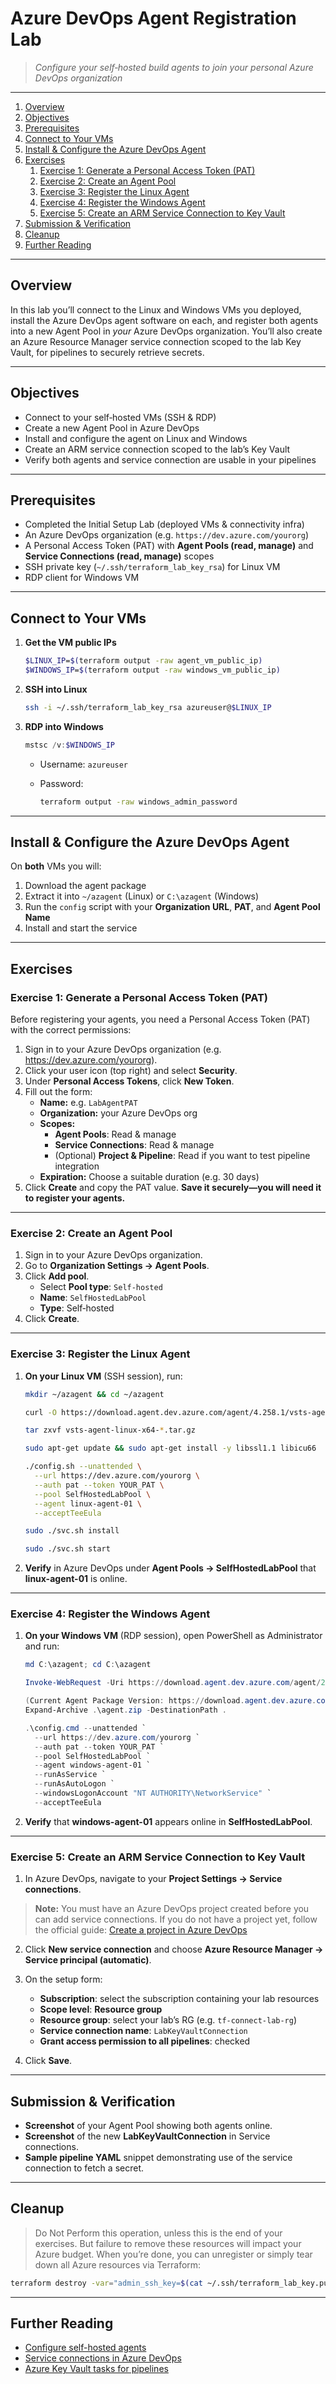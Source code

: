 # Azure DevOps Agent Registration Lab

> _Configure your self‑hosted build agents to join your personal Azure DevOps organization_

---

1. [Overview](#overview)  
2. [Objectives](#objectives)  
3. [Prerequisites](#prerequisites)  
4. [Connect to Your VMs](#connect-to-your-vms)  
5. [Install & Configure the Azure DevOps Agent](#install--configure-the-azure-devops-agent)  
6. [Exercises](#exercises)  
   1. [Exercise 1: Generate a Personal Access Token (PAT)](#exercise-1-generate-a-personal-access-token-pat)  
   2. [Exercise 2: Create an Agent Pool](#exercise-2-create-an-agent-pool)  
   3. [Exercise 3: Register the Linux Agent](#exercise-3-register-the-linux-agent)  
   4. [Exercise 4: Register the Windows Agent](#exercise-4-register-the-windows-agent)  
   5. [Exercise 5: Create an ARM Service Connection to Key Vault](#exercise-5-create-an-arm-service-connection-to-key-vault)  
7. [Submission & Verification](#submission--verification)  
8. [Cleanup](#cleanup)  
9. [Further Reading](#further-reading)  

---

## Overview

In this lab you’ll connect to the Linux and Windows VMs you deployed, install the Azure DevOps agent software on each, and register both agents into a new Agent Pool in *your* Azure DevOps organization. You’ll also create an Azure Resource Manager service connection scoped to the lab Key Vault, for pipelines to securely retrieve secrets.

---

## Objectives

- Connect to your self‑hosted VMs (SSH & RDP)  
- Create a new Agent Pool in Azure DevOps  
- Install and configure the agent on Linux and Windows  
- Create an ARM service connection scoped to the lab’s Key Vault  
- Verify both agents and service connection are usable in your pipelines  

---

## Prerequisites

- Completed the Initial Setup Lab (deployed VMs & connectivity infra)  
- An Azure DevOps organization (e.g. `https://dev.azure.com/yourorg`)  
- A Personal Access Token (PAT) with **Agent Pools (read, manage)** and **Service Connections (read, manage)** scopes  
- SSH private key (`~/.ssh/terraform_lab_key_rsa`) for Linux VM  
- RDP client for Windows VM  

---

## Connect to Your VMs

1. **Get the VM public IPs**  
   ```bash
   $LINUX_IP=$(terraform output -raw agent_vm_public_ip)
   $WINDOWS_IP=$(terraform output -raw windows_vm_public_ip)
   ```

2. **SSH into Linux**

   ```bash
   ssh -i ~/.ssh/terraform_lab_key_rsa azureuser@$LINUX_IP
   ```

3. **RDP into Windows**

   ```powershell
   mstsc /v:$WINDOWS_IP
   ```

   * Username: `azureuser`
   * Password:

     ```bash
     terraform output -raw windows_admin_password
     ```

---

## Install & Configure the Azure DevOps Agent

On **both** VMs you will:

1. Download the agent package
2. Extract it into `~/azagent` (Linux) or `C:\azagent` (Windows)
3. Run the `config` script with your **Organization URL**, **PAT**, and **Agent Pool Name**
4. Install and start the service

---


## Exercises


### Exercise 1: Generate a Personal Access Token (PAT)

Before registering your agents, you need a Personal Access Token (PAT) with the correct permissions:

1. Sign in to your Azure DevOps organization (e.g. https://dev.azure.com/yourorg).
2. Click your user icon (top right) and select **Security**.
3. Under **Personal Access Tokens**, click **New Token**.
4. Fill out the form:
   - **Name:** e.g. `LabAgentPAT`
   - **Organization:** your Azure DevOps org
   - **Scopes:**
     - **Agent Pools**: Read & manage
     - **Service Connections**: Read & manage
     - (Optional) **Project & Pipeline**: Read if you want to test pipeline integration
   - **Expiration:** Choose a suitable duration (e.g. 30 days)
5. Click **Create** and copy the PAT value. **Save it securely—you will need it to register your agents.**

---


### Exercise 2: Create an Agent Pool

1. Sign in to your Azure DevOps organization.
2. Go to **Organization Settings → Agent Pools**.
3. Click **Add pool**.
   * Select **Pool type**: `Self-hosted`
   * **Name**: `SelfHostedLabPool`
   * **Type**: Self‑hosted
4. Click **Create**.

---


### Exercise 3: Register the Linux Agent

1. **On your Linux VM** (SSH session), run:

   ```bash
   mkdir ~/azagent && cd ~/azagent

   curl -O https://download.agent.dev.azure.com/agent/4.258.1/vsts-agent-linux-x64-4.258.1.tar.gz
   
   tar zxvf vsts-agent-linux-x64-*.tar.gz 
   
   sudo apt-get update && sudo apt-get install -y libssl1.1 libicu66

   ./config.sh --unattended \
     --url https://dev.azure.com/yourorg \
     --auth pat --token YOUR_PAT \
     --pool SelfHostedLabPool \
     --agent linux-agent-01 \
     --acceptTeeEula

   sudo ./svc.sh install

   sudo ./svc.sh start
   ```
2. **Verify** in Azure DevOps under **Agent Pools → SelfHostedLabPool** that **linux-agent-01** is online.

---


### Exercise 4: Register the Windows Agent

1. **On your Windows VM** (RDP session), open PowerShell as Administrator and run:

   ```powershell
   md C:\azagent; cd C:\azagent
   
   Invoke-WebRequest -Uri https://download.agent.dev.azure.com/agent/2.*.*/vsts-agent-win-x64-2.*.*.zip -OutFile agent.zip 
   
   (Current Agent Package Version: https://download.agent.dev.azure.com/agent/4.258.1/vsts-agent-win-x64-4.258.1.zip)
   Expand-Archive .\agent.zip -DestinationPath .

   .\config.cmd --unattended `
     --url https://dev.azure.com/yourorg `
     --auth pat --token YOUR_PAT `
     --pool SelfHostedLabPool `
     --agent windows-agent-01 `
     --runAsService `
     --runAsAutoLogon `
     --windowsLogonAccount "NT AUTHORITY\NetworkService" `
     --acceptTeeEula
   ```

2. **Verify** that **windows-agent-01** appears online in **SelfHostedLabPool**.

---


### Exercise 5: Create an ARM Service Connection to Key Vault

1. In Azure DevOps, navigate to your **Project Settings → Service connections**.

> **Note:** You must have an Azure DevOps project created before you can add service connections. If you do not have a project yet, follow the official guide: [Create a project in Azure DevOps](https://learn.microsoft.com/en-us/azure/devops/organizations/projects/create-project?view=azure-devops)

2. Click **New service connection** and choose **Azure Resource Manager → Service principal (automatic)**.
3. On the setup form:

   * **Subscription**: select the subscription containing your lab resources
   * **Scope level**: **Resource group**
   * **Resource group**: select your lab’s RG (e.g. `tf-connect-lab-rg`)
   * **Service connection name**: `LabKeyVaultConnection`
   * **Grant access permission to all pipelines**: checked
4. Click **Save**.


---

## Submission & Verification

* **Screenshot** of your Agent Pool showing both agents online.
* **Screenshot** of the new **LabKeyVaultConnection** in Service connections.
* **Sample pipeline YAML** snippet demonstrating use of the service connection to fetch a secret.

---

## Cleanup
> Do Not Perform this operation, unless this is the end of your exercises. But failure to remove these resources will impact your Azure budget. When you’re done, you can unregister or simply tear down all Azure resources via Terraform:

```bash
terraform destroy -var="admin_ssh_key=$(cat ~/.ssh/terraform_lab_key.pub)" -auto-approve
```

---

## Further Reading

* [Configure self-hosted agents](https://docs.microsoft.com/azure/devops/pipelines/agents/v2-linux)
* [Service connections in Azure DevOps](https://docs.microsoft.com/azure/devops/pipelines/library/service-endpoints)
* [Azure Key Vault tasks for pipelines](https://docs.microsoft.com/azure/devops/pipelines/tasks/library/azure-key-vault)


